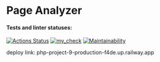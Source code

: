 # Page Analyzer

#### Tests and linter statuses:
[![Actions Status](https://github.com/VladislavArutiunian/php-project-9/workflows/hexlet-check/badge.svg)](https://github.com/VladislavArutiunian/php-project-9/actions)
[![my_check](https://github.com/VladislavArutiunian/php-project-9/actions/workflows/own-check.yml/badge.svg)](https://github.com/VladislavArutiunian/php-project-9/actions/workflows/own-check.yml)
[![Maintainability](https://api.codeclimate.com/v1/badges/9da9abe50d3324fb0c72/maintainability)](https://codeclimate.com/github/VladislavArutiunian/php-project-9/maintainability)


deploy link: php-project-9-production-f4de.up.railway.app

